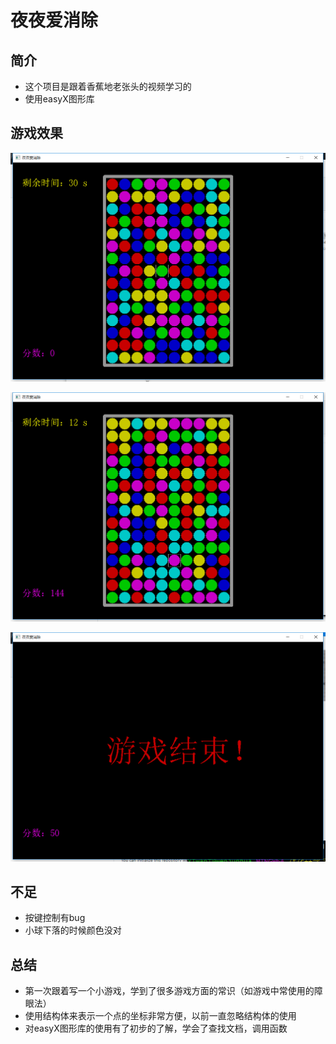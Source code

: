 # 夜夜爱消除

## 简介

- 这个项目是跟着香蕉地老张头的视频学习的
- 使用easyX图形库

## 游戏效果

![游戏开始](游戏开始.png)

![游戏中](游戏中.png)

![游戏结束](游戏结束.png)

## 不足

- 按键控制有bug
- 小球下落的时候颜色没对

## 总结

- 第一次跟着写一个小游戏，学到了很多游戏方面的常识（如游戏中常使用的障眼法）
- 使用结构体来表示一个点的坐标非常方便，以前一直忽略结构体的使用
- 对easyX图形库的使用有了初步的了解，学会了查找文档，调用函数